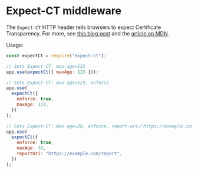 # Expect-CT middleware

The `Expect-CT` HTTP header tells browsers to expect Certificate Transparency. For more, see [this blog post](https://scotthelme.co.uk/a-new-security-header-expect-ct/) and the [article on MDN](https://developer.mozilla.org/en-US/docs/Web/HTTP/Headers/Expect-CT).

Usage:

```javascript
const expectCt = require("expect-ct");

// Sets Expect-CT: max-age=123
app.use(expectCt({ maxAge: 123 }));

// Sets Expect-CT: max-age=123, enforce
app.use(
  expectCt({
    enforce: true,
    maxAge: 123,
  })
);

// Sets Expect-CT: max-age=30, enforce, report-uri="https://example.com/report"
app.use(
  expectCt({
    enforce: true,
    maxAge: 30,
    reportUri: "https://example.com/report",
  })
);
```

